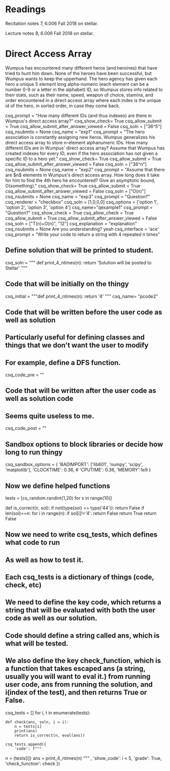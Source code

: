 # Readings 
Recitation notes 7, 6.006 Fall 2018 on stellar.

Lecture notes 8, 6.006 Fall 2018 on stellar.

# Direct Access Array

Wumpus has encountered many different heros (and heroines) that have tried to hunt him down. None of the heroes have been successful, but Wumpus wants to keep the upperhand. The hero agency has given each hero a unique 5 element long alpha-numeric (each element can be a number 0-9 or a letter in the alphabet) ID, so Wumpus stores info related to their stats, such as their name, speed, weapon of choice, stamina, and order encountered in a direct access array where each index is the unique id of the hero, in sorted order, in case they come back.

<question expression>
    csq_prompt = "How many different IDs (and thus indexes) are there in Wumpus's direct access array?"
    csq_show_check= True
    csq_allow_submit = True
    csq_allow_submit_after_answer_viewed = False
    csq_soln = ["36^5"]
    csq_nsubmits = None
    csq_name = "exp1"
</question>

<question expression>
    csq_prompt = "The hero association is constantly assigning new heros. Wumpus generalizes his direct access array to store n-element alphanumeric IDs. How many different IDs are in Wumpus' direct access array? Assume that Wumpus has created indexes for every ID, even if the hero association has not given a specific ID to a hero yet."
    csq_show_check= True
    csq_allow_submit = True
    csq_allow_submit_after_answer_viewed = False
    csq_soln = ["36^n"]
    csq_nsubmits = None
    csq_name = "exp2"
</question>

<question expression>
    csq_prompt = "Assume that there are $n$ elements in Wumpus's direct access array. How long does it take for him to find the 4th hero he encountered? Give an asymptotic bound, O(something)."
    csq_show_check= True
    csq_allow_submit = True
    csq_allow_submit_after_answer_viewed = False
    csq_soln = ["O(n)"]
    csq_nsubmits = None
    csq_name = "exp3"
</question>

<question multiplechoice>
csq_prompt = "Question?"
csq_renderer = "checkbox"
csq_soln = [1,0,0,0]
csq_options =  ['option 1',
'option 2',
'option 3',
'option 4']
csq_name="qexample1"
</question>


<question expression>
csq_prompt = "Question?"
csq_show_check = True
csq_allow_check = True
csq_allow_submit = True
csq_allow_submit_after_answer_viewed = False
csq_soln = ["T(n)+O(n)", "12"]
csq_explanation = "explanation"
csq_nsubmits = None
</question>

<checkyourself>
Are you understanding?
<showhide>
yeah
</showhide>
</checkyourself>



<question pythoncode>
csq_interface = 'ace'
csq_prompt = "Write your code to return a string with 4 repeated n times"

## Define solution that will be printed to student.
csq_soln = """
def print_4_ntimes(n): 
    return 'Solution will be posted to Stellar'
"""

## Code that will be initially on the thingy
csq_initial = """def print_4_ntimes(n): 
    return '4'
"""
csq_name= "pcode2"

## Code that will be written before the user code as well as solution
## Particularly useful for defining classes and things that we don't want the user to modify
## For example, define a DFS function.
csq_code_pre = ""


## Code that will be written after the user code as well as solution code
## Seems quite useless to me.
csq_code_post = ""



## Sandbox options to block libraries or decide how long to run thingy
csq_sandbox_options = {
    'BADIMPORT': ['lib601', 'numpy', 'scipy', 'matplotlib'], 
    'CLOCKTIME': 0.36, 
    # 'CPUTIME': 0.36, 
    'MEMORY':1e9
}


## Now we define helped functions
tests = [cs_random.randint(1,20) for x in range(10)]

def is_correct(n, sol):
    if not(type(sol) == type('44')):
       return False
    if len(sol)==n:
        for i in range(n):
           if sol[i]!='4':
               return False
        return True
    return False

## Now we need to write csq_tests, which defines what code to run
## As well as how to test it. 
## Each csq_tests is a dictionary of things (code, check, etc)

## We need to define the key code, which returns a string that will be evaluated with both the user code as well as our solution.
## Code should define a string called ans, which is what will be tested.

## We also define the key check_function, which is a function that takes escaped ans (a string, usually you will want to eval it.) from running user code, ans from running the solution, and i(index of the test), and then returns True or False.

csq_tests = []
for i, t in enumerate(tests):

    def check(ans, soln, i = i):
        n = tests[i]
        print(ans)
        return is_correct(n, eval(ans))
        
    csq_tests.append({
        'code': f"""
n = {tests[i]}
ans = print_4_ntimes(n)
""" ,
        'show_code': i < 5,
        'grade': True,
        'check_function': check
    })

</question> 

